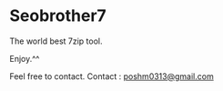 # Seobrother7
The world best 7zip tool.

Enjoy.^^


Feel free to contact.
Contact : poshm0313@gmail.com
